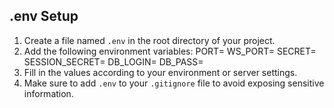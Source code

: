 ## .env Setup

1. Create a file named `.env` in the root directory of your project.
2. Add the following environment variables:
   PORT=
   WS_PORT=
   SECRET=
   SESSION_SECRET=
   DB_LOGIN=
   DB_PASS=
3. Fill in the values according to your environment or server settings.
4. Make sure to add `.env` to your `.gitignore` file to avoid exposing sensitive information.
